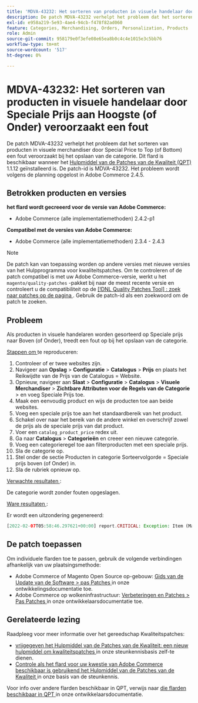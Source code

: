 ```yaml
---
title: 'MDVA-43232: Het sorteren van producten in visuele handelaar door Speciale Prijs aan Bovenkant (of Onderkant) veroorzaakt een fout'
description: De patch MDVA-43232 verhelpt het probleem dat het sorteren van producten in visuele merchandiser door Special Price to Top (of Bottom) een fout veroorzaakt bij het opslaan van de categorie. Deze patch is beschikbaar wanneer [Quality Patches Tool (QPT)] (/help/announcements/adobe-commerce-announcements/magento-quality-patches-released-new-tool-to-self-serve-quality-patches.md) 1.1.12 is geïnstalleerd. De patch-id is MDVA-43232. Het probleem wordt volgens de planning opgelost in Adobe Commerce 2.4.5.
exl-id: e958a219-5e93-4ae4-94cb-f478f82ad060
feature: Categories, Merchandising, Orders, Personalization, Products
role: Admin
source-git-commit: 958179e0f3efe08e65ea8b0c4c4e1015e3c5bb76
workflow-type: tm+mt
source-wordcount: '517'
ht-degree: 0%

---
```


# MDVA-43232: Het sorteren van producten in visuele handelaar door Speciale Prijs aan Hoogste (of Onder) veroorzaakt een fout

De patch MDVA-43232 verhelpt het probleem dat het sorteren van producten in visuele merchandiser door Special Price to Top (of Bottom) een fout veroorzaakt bij het opslaan van de categorie. Dit flard is beschikbaar wanneer het [ Hulpmiddel van de Patches van de Kwaliteit (QPT) ](/help/announcements/adobe-commerce-announcements/magento-quality-patches-released-new-tool-to-self-serve-quality-patches.md) 1.1.12 geïnstalleerd is. De patch-id is MDVA-43232. Het probleem wordt volgens de planning opgelost in Adobe Commerce 2.4.5.

## Betrokken producten en versies

**het flard wordt gecreeerd voor de versie van Adobe Commerce:**

* Adobe Commerce (alle implementatiemethoden) 2.4.2-p1

**Compatibel met de versies van Adobe Commerce:**

* Adobe Commerce (alle implementatiemethoden) 2.3.4 - 2.4.3

>[!NOTE]
>
>De patch kan van toepassing worden op andere versies met nieuwe versies van het Hulpprogramma voor kwaliteitspatches. Om te controleren of de patch compatibel is met uw Adobe Commerce-versie, werkt u het `magento/quality-patches` -pakket bij naar de meest recente versie en controleert u de compatibiliteit op de [[!DNL Quality Patches Tool] : zoek naar patches op de pagina ](https://devdocs.magento.com/quality-patches/tool.html#patch-grid) . Gebruik de patch-id als een zoekwoord om de patch te zoeken.

## Probleem

Als producten in visuele handelaren worden gesorteerd op Speciale prijs naar Boven (of Onder), treedt een fout op bij het opslaan van de categorie.

<u> Stappen om </u> te reproduceren:

1. Controleer of er twee websites zijn.
1. Navigeer aan **Opslag** > **Configuratie** > **Catalogus** > **Prijs** en plaats het Reikwijdte van de Prijs van de Catalogus = Website.
1. Opnieuw, navigeer aan **Slaat** > **Configuratie** > **Catalogus** > **Visuele Merchandiser** > **Zichtbare Attributen voor de Regels van de Categorie** > en voeg Speciale Prijs toe.
1. Maak een eenvoudig product en wijs de producten toe aan beide websites.
1. Voeg een speciale prijs toe aan het standaardbereik van het product.
1. Schakel over naar het bereik van de andere winkel en overschrijf zowel de prijs als de speciale prijs van dat product.
1. Voer een `catalog_product_price` redex uit.
1. Ga naar **Catalogus** > **Categorieën** en creeer een nieuwe categorie.
1. Voeg een categorieregel toe aan filterproducten met een speciale prijs.
1. Sla de categorie op.
1. Stel onder de sectie Producten in categorie Sorteervolgorde = Speciale prijs boven (of Onder) in.
1. Sla de rubriek opnieuw op.

<u> Verwachte resultaten </u>:

De categorie wordt zonder fouten opgeslagen.

<u> Ware resultaten </u>:

Er wordt een uitzondering gegenereerd:

```php
[2022-02-07T05:58:46.297621+00:00] report.CRITICAL: Exception: Item (Magento\Catalog\Model\Product\Interceptor) with the same ID "1" already exists. in /lib/internal/Magento/Framework/Data/Collection.php:407
```

## De patch toepassen

Om individuele flarden toe te passen, gebruik de volgende verbindingen afhankelijk van uw plaatsingsmethode:

* Adobe Commerce of Magento Open Source op-gebouw: [ Gids van de Update van de Software > pas Patches ](https://devdocs.magento.com/guides/v2.4/comp-mgr/patching/mqp.html) in onze ontwikkelingsdocumentatie toe.
* Adobe Commerce op wolkeninfrastructuur: [ Verbeteringen en Patches > Pas Patches ](https://devdocs.magento.com/cloud/project/project-patch.html) in onze ontwikkelaarsdocumentatie toe.

## Gerelateerde lezing

Raadpleeg voor meer informatie over het gereedschap Kwaliteitspatches:

* [ vrijgegeven het Hulpmiddel van de Patches van de Kwaliteit: een nieuw hulpmiddel om kwaliteitspatches ](/help/announcements/adobe-commerce-announcements/magento-quality-patches-released-new-tool-to-self-serve-quality-patches.md) in onze steunkennisbasis zelf-te dienen.
* [ Controle als het flard voor uw kwestie van Adobe Commerce beschikbaar is gebruikend het Hulpmiddel van de Patches van de Kwaliteit ](/help/support-tools/patches-available-in-qpt-tool/check-patch-for-magento-issue-with-magento-quality-patches.md) in onze basis van de steunkennis.

Voor info over andere flarden beschikbaar in QPT, verwijs naar [ die flarden beschikbaar in QPT ](https://devdocs.magento.com/quality-patches/tool.html#patch-grid) in onze ontwikkelaarsdocumentatie.
